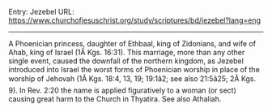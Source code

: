Entry: Jezebel
URL: https://www.churchofjesuschrist.org/study/scriptures/bd/jezebel?lang=eng

---

A Phoenician princess, daughter of Ethbaal, king of Zidonians, and wife of Ahab, king of Israel (1Â Kgs. 16:31). This marriage, more than any other single event, caused the downfall of the northern kingdom, as Jezebel introduced into Israel the worst forms of Phoenician worship in place of the worship of Jehovah (1Â Kgs. 18:4, 13, 19; 19:1â2; see also 21:5â25; 2Â Kgs. 9). In Rev. 2:20 the name is applied figuratively to a woman (or sect) causing great harm to the Church in Thyatira. See also Athaliah.
